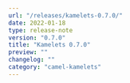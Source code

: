 ```yaml
---
url: "/releases/kamelets-0.7.0/"
date: 2022-01-18
type: release-note
version: "0.7.0"
title: "Kamelets 0.7.0"
preview: ""
changelog: ""
category: "camel-kamelets"
---
```

